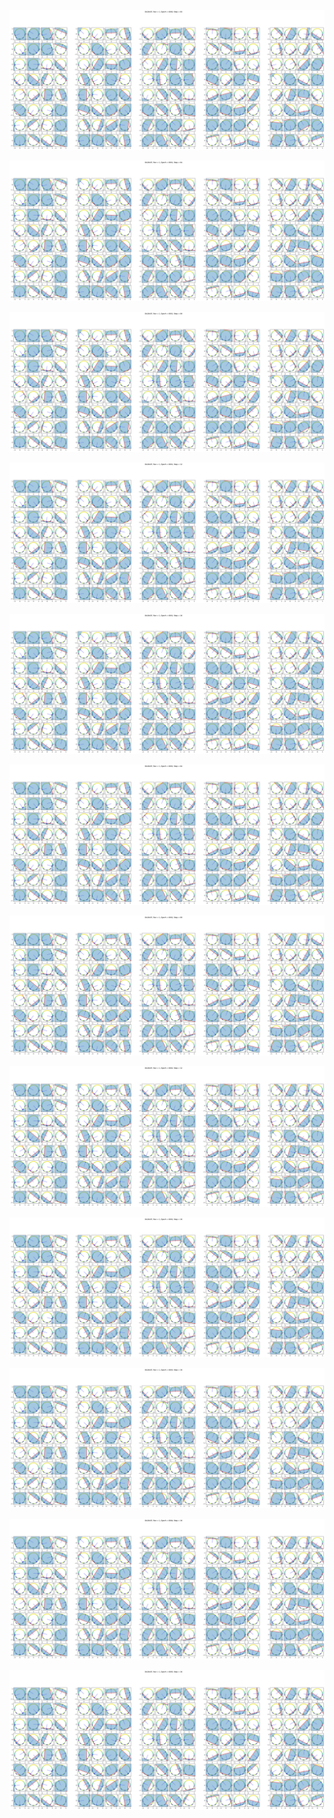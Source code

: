 <p align="center"> <img src= 'all_figs/Hyperplanes DLGN-SF, Run = 1, Epoch = 0000, Step = 00.png' /> </p>
<p align="center"> <img src= 'all_figs/Hyperplanes DLGN-SF, Run = 1, Epoch = 0001, Step = 04.png' /> </p>
<p align="center"> <img src= 'all_figs/Hyperplanes DLGN-SF, Run = 1, Epoch = 0001, Step = 08.png' /> </p>
<p align="center"> <img src= 'all_figs/Hyperplanes DLGN-SF, Run = 1, Epoch = 0001, Step = 12.png' /> </p>
<p align="center"> <img src= 'all_figs/Hyperplanes DLGN-SF, Run = 1, Epoch = 0001, Step = 16.png' /> </p>
<p align="center"> <img src= 'all_figs/Hyperplanes DLGN-SF, Run = 1, Epoch = 0002, Step = 04.png' /> </p>
<p align="center"> <img src= 'all_figs/Hyperplanes DLGN-SF, Run = 1, Epoch = 0002, Step = 08.png' /> </p>
<p align="center"> <img src= 'all_figs/Hyperplanes DLGN-SF, Run = 1, Epoch = 0002, Step = 12.png' /> </p>
<p align="center"> <img src= 'all_figs/Hyperplanes DLGN-SF, Run = 1, Epoch = 0002, Step = 16.png' /> </p>
<p align="center"> <img src= 'all_figs/Hyperplanes DLGN-SF, Run = 1, Epoch = 0003, Step = 16.png' /> </p>
<p align="center"> <img src= 'all_figs/Hyperplanes DLGN-SF, Run = 1, Epoch = 0004, Step = 16.png' /> </p>
<p align="center"> <img src= 'all_figs/Hyperplanes DLGN-SF, Run = 1, Epoch = 0005, Step = 16.png' /> </p>
